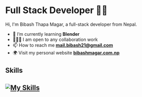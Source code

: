 # Full Stack Developer 🧑‍💻

Hi, I'm Bibash Thapa Magar, a full-stack developer from Nepal.

- 🌱 I’m currently learning **Blender**
- 🧑‍🤝‍🧑 I am open to any collaboration work
- 📫 How to reach me **[mail.bibash21@gmail.com](mailto:mail.bibash21@gmail.com)**
- 🌍 Visit my personal website **[bibashmagar.com.np](https://bibashmagar.com.np)**

## Skills
[![My Skills](https://skillicons.dev/icons?i=html,css,js,ts,react,scss,tailwindcss,redux,nodejs,express,mongodb,flutter,nextjs,nestjs,prisma,mysql,postgresql,git,postman,figma,blender)](https://skillicons.dev)
---
